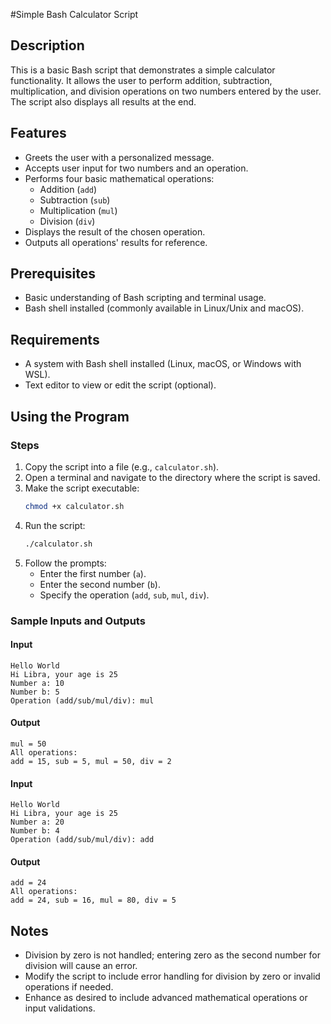 #Simple Bash Calculator Script

## Description  
This is a basic Bash script that demonstrates a simple calculator functionality. It allows the user to perform addition, subtraction, multiplication, and division operations on two numbers entered by the user. The script also displays all results at the end.

## Features  
- Greets the user with a personalized message.  
- Accepts user input for two numbers and an operation.  
- Performs four basic mathematical operations:
  - Addition (`add`)
  - Subtraction (`sub`)
  - Multiplication (`mul`)
  - Division (`div`)  
- Displays the result of the chosen operation.  
- Outputs all operations' results for reference.

## Prerequisites  
- Basic understanding of Bash scripting and terminal usage.  
- Bash shell installed (commonly available in Linux/Unix and macOS).

## Requirements  
- A system with Bash shell installed (Linux, macOS, or Windows with WSL).  
- Text editor to view or edit the script (optional).  

## Using the Program  

### Steps  
1. Copy the script into a file (e.g., `calculator.sh`).  
2. Open a terminal and navigate to the directory where the script is saved.  
3. Make the script executable:  
   ```bash
   chmod +x calculator.sh
   ```  
4. Run the script:  
   ```bash
   ./calculator.sh
   ```  
5. Follow the prompts:  
   - Enter the first number (`a`).  
   - Enter the second number (`b`).  
   - Specify the operation (`add`, `sub`, `mul`, `div`).  

### Sample Inputs and Outputs  

#### Input  
```  
Hello World  
Hi Libra, your age is 25  
Number a: 10  
Number b: 5  
Operation (add/sub/mul/div): mul  
```  

#### Output  
```  
mul = 50  
All operations:  
add = 15, sub = 5, mul = 50, div = 2  
```  

#### Input  
```  
Hello World  
Hi Libra, your age is 25  
Number a: 20  
Number b: 4  
Operation (add/sub/mul/div): add  
```  

#### Output  
```  
add = 24  
All operations:  
add = 24, sub = 16, mul = 80, div = 5  
```  

## Notes  
- Division by zero is not handled; entering zero as the second number for division will cause an error.  
- Modify the script to include error handling for division by zero or invalid operations if needed.  
- Enhance as desired to include advanced mathematical operations or input validations.  
